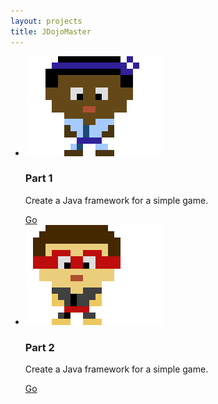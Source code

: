 ```yaml
---
layout: projects
title: JDojoMaster
---
```


<ul class="projects">

<li>
	<img src="flavour/sprite.png" alt="Part 1">
	<h3>Part 1</h3>
	<p>Create a Java framework for a simple game.</p>
	<a href="part1.html">
		Go
	</a>
</li>

<li>
	<img src="flavour/sprite2.png" alt="Part 2">
	<h3>Part 2</h3>
	<p>Create a Java framework for a simple game.</p>
	<a href="part2.html">
		Go
	</a>
</li>

</ul>
